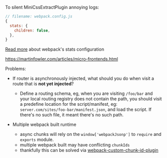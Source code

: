 <!--
tag: webpack
-->

To silent MiniCssExtractPlugin annoying logs:

```js
// filename: webpack.config.js
{
  stats: {
    children: false,
  },
}
```

[Read more](https://webpack.js.org/configuration/stats/) about webpack's stats configuration

<!--
tag: micro-frontend
-->

https://martinfowler.com/articles/micro-frontends.html

Problems:

- If router is asynchronously injected, what should you do when visit a route that is **not yet injected**?
  - Define a routing schema, eg, when you are visiting `/foo/bar` and your local routing registry does not contain the path, you should visit a predefine location for the script/manifest, eg: `server.com/sites/foo-bar/manifest.json`, and load the script. If there's no such file, it meant there's no such path.

- Multiple webpack built runtime
  - async chunks will rely on the `window['webpackJsonp']` to `require` and `exports` module.
  - multiple webpack built may have conflicting `chunkIds`
  - thankfully this can be solved via [webpack-custom-chunk-id-plugin](https://github.com/darshanlsagar/webpack-custom-chunk-id-plugin)

